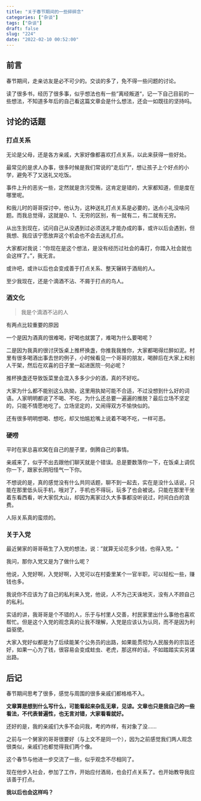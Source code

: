 ```yaml
---
title: "关于春节期间的一些碎碎念"
categories: ["杂谈"]
tags: ["杂谈"]
draft: false
slug: "224"
date: "2022-02-10 00:52:00"
---
```

## 前言

春节期间，走亲访友是必不可少的。交谈的多了，免不得一些问题的讨论。

读了很多书，经历了很多事，似乎想法也有一些”离经叛道“，记一下自己目前的一些想法，不知道多年后的自己看这篇文章会是什么想法，还会一如既往的坚持吗。

## 讨论的话题

### 打点关系

无论是父母，还是各方亲戚，大家好像都喜欢打点关系，以此来获得一些好处。

最常见的是求人办事，很多时候是我们常说的”走后门“，想让孩子上个好点的小学，避免不了又送礼又吃饭。

事件上升的恶劣一些，定然就是贪污受贿，这肯定是错的，大家都知道，但是度在哪里呢。

和我儿时的哥哥探讨中，他认为，这种送礼打点关系是必要的，送点小礼没啥问题。而我总觉得，这就是0、1、无穷的区别，有一就有二，有二就有无穷。

从出生到现在，试问自己从没遇到过必须送礼才能办成的事，或许以后会遇到，但我想、我应该宁愿放弃这个机会也不会去送礼打点。

大家都对我说：“你现在是这个想法，是没有经历过社会的毒打，你踏入社会就也会这样了。”，我无言。

或许吧，或许以后也会变成善于打点关系、整天辗转于酒局的人。

至少我现在，还是个滴酒不沾、不屑于打点的鸟人。

### 酒文化

> 我是个滴酒不沾的人

有两点比较重要的原因

一个是因为酒真的很难喝，好喝也就罢了，难喝为什么要喝呢？

二是因为我真的很讨厌饭桌上推杯换盏，你推我我推你，大家都喝得烂醉如泥。村里有很多喝酒出事去世的例子，小时候看见一个哥哥的朋友，喝醉后在大家上和别人干架，然后在欢喜的日子里一起进医院···何必呢？

推杯换盏还导致饭菜里会混入多多少少的酒，真的不好吃。

大家为什么都不能别这么执拗，这里用执拗可能不合适，不过没想到什么好的词语。人家明明都说了不喝、不吃，为什么还总要一遍遍的推脱？最后立场不坚定的，只能不情愿地吃了。立场坚定的，又闹得双方不愉快似的。

还有很多明明想喝、想吃，却又怕尴尬嘴上说着不喝不吃，一样可恶。

### 硬唠

平时在家总喜欢窝在自己的屋子里，倒腾自己的事情。

亲戚来了，似乎不出去跟他们聊天就是个错误。总是要数落你一下，在饭桌上调侃你一下，跟家长阴阳怪气一下你。

不想说的是，真的感觉没有什么共同话题，聊不到一起去，实在是没什么话说，只能在那里低头玩手机，哦对了，手机也不得玩，玩多了也会被说。只能在那里干坐着东看西看，听大家侃大山，却因为离家过久大多事都没听说过，时间白白的浪费。

人际关系真的蛮烦的。

### 关于入党

最近舅家的哥哥萌生了入党的想法，说：”就算无论花多少钱，也得入党。“

我问，那你入党又是为了做什么呢？

他说，入党好啊，入党好啊，入党可以在村委里某个一官半职，可以轻松一些，赚钱也多。

我说你不应该为了自己的私利来入党，他说，人不为己天诛地灭，没有人不顾自己的私利。

实话的讲，我哥哥是个不错的人，乐于与村里人交善，村民家里出什么事他也喜欢帮忙。但是这个入党的观念真的让我不理解，入党是应该认为认同，而不是因为利益驱使。

大家入党好似都是为了后续能某个公务员的出路，如果能贯彻为人民服务的宗旨还好，如果一心为了钱，很容易会变成蛀虫、老虎，那这样的话，不如踏踏实实另谋出路。

## 后记

春节期间思考了很多，感觉与周围的很多亲戚们都格格不入。

**文章算是想到什么写什么，可能看起来杂乱无章，见谅。文章也只是我自己的一些看法，不代表普遍性，也无言对错，大家看看就好。**

还好的是，我的亲戚们大多不会问我，考的咋样，有对象了没……

之前与一个舅家的哥哥很要好（与上文不是同一个），因为之前感觉我们两人观念很类似，亲戚们也都觉得我们两个像。

这个春节与他进一步交流了一些，似乎观念不尽相同了。

现在他步入社会，参加了工作，开始应付酒局，也会打点关系了。也开始教导我应该善于打点。

**我以后也会这样吗？**
